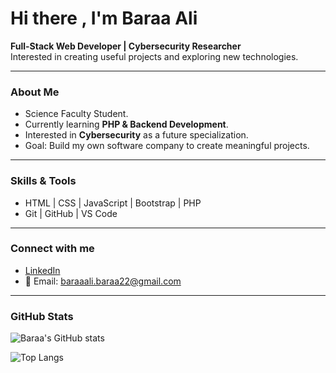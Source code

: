 # Hi there , I'm Baraa Ali  

 **Full-Stack Web Developer | Cybersecurity Researcher**  
    Interested in creating useful projects and exploring new technologies.

---

###  About Me
-  Science Faculty Student.  
-  Currently learning **PHP & Backend Development**.  
-  Interested in **Cybersecurity** as a future specialization.  
-  Goal: Build my own software company to create meaningful projects.  

---

###  Skills & Tools
- HTML | CSS | JavaScript | Bootstrap | PHP  
- Git | GitHub | VS Code  

---

###  Connect with me
- [LinkedIn]([https://www.linkedin.com/](https://www.linkedin.com/in/baraa-ali-1b018033b/))  
- 📧 Email: baraaali.baraa22@gmail.com  

---

###  GitHub Stats
![Baraa's GitHub stats](https://github-readme-stats.vercel.app/api?username=Baraa-ali-creat&show_icons=true&theme=radical)  

![Top Langs](https://github-readme-stats.vercel.app/api/top-langs/?username=Baraa-ali-creat&layout=compact&theme=radical)  
